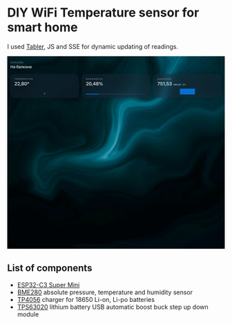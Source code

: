 # DIY WiFi Temperature sensor for smart home

I used [Tabler](https://tabler.io/), JS and SSE for dynamic updating of readings.

![preview](docs/preview.png)

## List of components
- [ESP32-C3 Super Mini](https://github.com/sidharthmohannair/Tutorial-ESP32-C3-Super-Mini)
- [BME280](https://sl.aliexpress.ru/p?key=8LKXGPY) absolute pressure, temperature and humidity sensor
- [TP4056](https://sl.aliexpress.ru/p?key=zPKXG7G) charger for 18650 Li-on, Li-po batteries
- [TPS63020](https://sl.aliexpress.ru/p?key=fyKXGnz) lithium battery USB automatic boost buck step up down module
